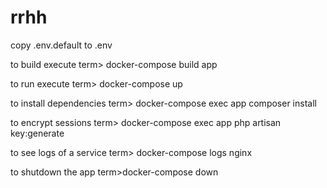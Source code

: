 # rrhh

copy .env.default to .env

to build execute
term> docker-compose build app

to run execute
term> docker-compose up

to install dependencies
term> docker-compose exec app composer install

to encrypt sessions
term> docker-compose exec app php artisan key:generate

to see logs of a service
term> docker-compose logs nginx

to shutdown the app
term>docker-compose down


